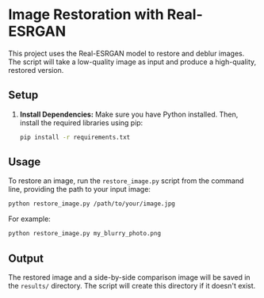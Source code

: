 # Image Restoration with Real-ESRGAN

This project uses the Real-ESRGAN model to restore and deblur images. The script will take a low-quality image as input and produce a high-quality, restored version.

## Setup

1.  **Install Dependencies:**
    Make sure you have Python installed. Then, install the required libraries using pip:
    ```bash
    pip install -r requirements.txt
    ```

## Usage

To restore an image, run the `restore_image.py` script from the command line, providing the path to your input image:

```bash
python restore_image.py /path/to/your/image.jpg
```

For example:
```bash
python restore_image.py my_blurry_photo.png
```

## Output

The restored image and a side-by-side comparison image will be saved in the `results/` directory. The script will create this directory if it doesn't exist.
